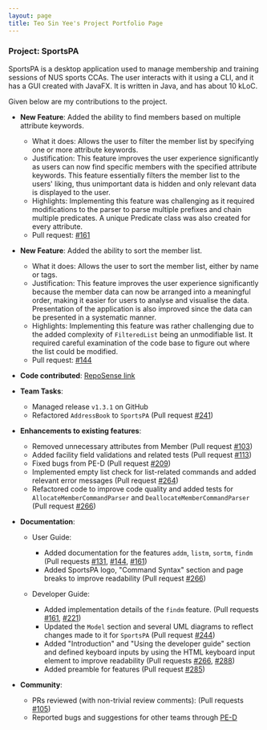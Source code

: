 ```yaml
---
layout: page
title: Teo Sin Yee's Project Portfolio Page
---
```


### Project: SportsPA

SportsPA is a desktop application used to manage membership and training sessions of NUS sports CCAs.
The user interacts with it using a CLI, and it has a GUI created with JavaFX. It is written in Java, and has about 10 kLoC.

Given below are my contributions to the project.

* **New Feature**: Added the ability to find members based on multiple attribute keywords.
    * What it does: Allows the user to filter the member list by specifying one or more attribute keywords.
    * Justification: This feature improves the user experience significantly as users can now find specific members with the specified attribute keywords. This feature essentially filters the member list to the users' liking, thus unimportant data is hidden and only relevant data is displayed to the user.
    * Highlights: Implementing this feature was challenging as it required modifications to the parser to parse multiple prefixes and chain multiple predicates. A unique Predicate class was also created for every attribute.
    * Pull request: [\#161](https://github.com/AY2122S1-CS2103T-W12-1/tp/pull/161)
* **New Feature**: Added the ability to sort the member list.
    * What it does: Allows the user to sort the member list, either by name or tags.
    * Justification: This feature improves the user experience significantly because the member data can now be arranged into a meaningful order, making it easier for users to analyse and visualise the data. Presentation of the application is also improved since the data can be presented in a systematic manner.
    * Highlights: Implementing this feature was rather challenging due to the added complexity of `FilteredList` being an unmodifiable list. It required careful examination of the code base to figure out where the list could be modified.
    * Pull request: [\#144](https://github.com/AY2122S1-CS2103T-W12-1/tp/pull/144)
  
* **Code contributed**: [RepoSense link](https://nus-cs2103-ay2122s1.github.io/tp-dashboard/?search=sinyee&sort=groupTitle&sortWithin=title&timeframe=commit&mergegroup=&groupSelect=groupByRepos&breakdown=true&checkedFileTypes=docs~functional-code~test-code~other&since=2021-09-17&tabOpen=true&tabType=zoom&zA=tsinyee&zR=AY2122S1-CS2103T-W12-1%2Ftp%5Bmaster%5D&zACS=221.19108280254778&zS=2021-09-17&zFS=w12&zU=2021-11-05&zMG=false&zFTF=commit&zFGS=groupByRepos&zFR=false)

* **Team Tasks**:
    * Managed release `v1.3.1` on GitHub
    * Refactored `AddressBook` to `SportsPA` (Pull request [\#241](https://github.com/AY2122S1-CS2103T-W12-1/tp/pull/241))

* **Enhancements to existing features**:
    * Removed unnecessary attributes from Member (Pull request [\#103](https://github.com/AY2122S1-CS2103T-W12-1/tp/pull/103))
    * Added facility field validations and related tests (Pull request [\#113](https://github.com/AY2122S1-CS2103T-W12-1/tp/pull/113))
    * Fixed bugs from PE-D (Pull request [\#209](https://github.com/AY2122S1-CS2103T-W12-1/tp/pull/209))
    * Implemented empty list check for list-related commands and added relevant error messages (Pull request [\#264](https://github.com/AY2122S1-CS2103T-W12-1/tp/pull/264))
    * Refactored code to improve code quality and added tests for `AllocateMemberCommandParser` and `DeallocateMemberCommandParser` (Pull request [\#266](https://github.com/AY2122S1-CS2103T-W12-1/tp/pull/266))

* **Documentation**:
    * User Guide:
        * Added documentation for the features `addm`, `listm`, `sortm`, `findm` (Pull requests [\#131](https://github.com/AY2122S1-CS2103T-W12-1/tp/pull/131),
          [\#144](https://github.com/AY2122S1-CS2103T-W12-1/tp/pull/144), [\#161](https://github.com/AY2122S1-CS2103T-W12-1/tp/pull/161))
        * Added SportsPA logo, "Command Syntax" section and page breaks to improve readability (Pull request [\#266](https://github.com/AY2122S1-CS2103T-W12-1/tp/pull/266))
        
    * Developer Guide:
        * Added implementation details of the `findm` feature. (Pull requests [\#161](https://github.com/AY2122S1-CS2103T-W12-1/tp/pull/161), [\#221](https://github.com/AY2122S1-CS2103T-W12-1/tp/pull/221))
        * Updated the `Model` section and several UML diagrams to reflect changes made to it for `SportsPA` (Pull request [\#244](https://github.com/AY2122S1-CS2103T-W12-1/tp/pull/244))
        * Added "Introduction" and "Using the developer guide" section and defined keyboard inputs by using the HTML keyboard input element to improve readability (Pull requests [\#266](https://github.com/AY2122S1-CS2103T-W12-1/tp/pull/266), [\#288](https://github.com/AY2122S1-CS2103T-W12-1/tp/pull/288))
        * Added preamble for features (Pull request [\#285](https://github.com/AY2122S1-CS2103T-W12-1/tp/pull/285))

* **Community**:
    * PRs reviewed (with non-trivial review comments): (Pull requests [\#105](https://github.com/AY2122S1-CS2103T-W12-1/tp/pull/105))
    * Reported bugs and suggestions for other teams through [PE-D](https://github.com/tsinyee/ped/issues)
